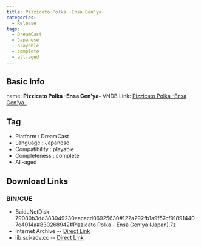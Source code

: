 ```yaml
---
title: Pizzicato Polka -Ensa Gen'ya-
categories:
  - Release
tags:
  - DreamCast
  - Japanese
  - playable
  - complete
  - all-aged
---
```

## Basic Info

name: **Pizzicato Polka -Ensa Gen'ya-**
VNDB Link: [Pizzicato Polka -Ensa Gen'ya-](https://vndb.org/r12065)

## Tag
 - Platform : DreamCast
 - Language : Japanese
 - Compatibility : playable
 - Completeness : complete
 - All-aged

## Download Links
### BIN/CUE
 - BaiduNetDisk
 -- 79080b3dd383049230eacacd06925630#122a292fb1a9f57cf918914407e4014a#830268942#Pizzicato Polka - Ensa Gen'ya (Japan).7z
 - Internet Archive
 -- [Direct Link](https://archive.org/download/sega_dreamcast/Pizzicato%20Polka%20-%20Ensa%20Gen%27ya%20%28Japan%29.zip)
 - lib.sci-adv.cc
 -- [Direct Link](https://pan.mcseekeri.top/api/raw/?path=/K%E7%A4%BE%E6%95%B4%E5%90%88/Pizzicato%20Polka%20-%20Ensa%20Gen%27ya%20%28Japan%29.7z)